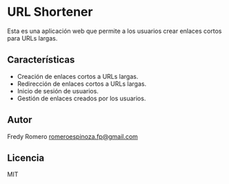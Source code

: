 # URL Shortener

Esta es una aplicación web que permite a los usuarios crear enlaces cortos para URLs largas.

## Características

- Creación de enlaces cortos a URLs largas.
- Redirección de enlaces cortos a URLs largas.
- Inicio de sesión de usuarios.
- Gestión de enlaces creados por los usuarios.

## Autor

Fredy Romero <romeroespinoza.fp@gmail.com>

## Licencia

MIT